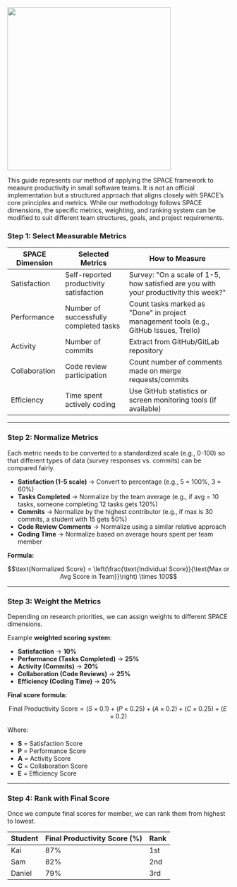 <div align="left">
    <img src="https://github.com/user-attachments/assets/c62890fa-5d4b-48d8-a7fa-9ca3516cc112" style="height: 370px;">
</div>

This guide represents our method of applying the SPACE framework to measure productivity in small software teams. It is not an official implementation but a structured approach that aligns closely with SPACE’s core principles and metrics. While our methodology follows SPACE dimensions, the specific metrics, weighting, and ranking system can be modified to suit different team structures, goals, and project requirements.

### Step 1: Select Measurable Metrics

| **SPACE Dimension**       | **Selected Metrics** | **How to Measure** |
|--------------------------|---------------------------------|-----------------|
| Satisfaction | Self-reported productivity satisfaction | Survey: "On a scale of 1-5, how satisfied are you with your productivity this week?" |
| Performance | Number of successfully completed tasks | Count tasks marked as "Done" in project management tools (e.g., GitHub Issues, Trello) |
| Activity | Number of commits | Extract from GitHub/GitLab repository |
| Collaboration | Code review participation | Count number of comments made on merge requests/commits |
| Efficiency | Time spent actively coding | Use GitHub statistics or screen monitoring tools (if available) |

---

### Step 2: Normalize Metrics

Each metric needs to be converted to a standardized scale (e.g., 0-100) so that different types of data (survey responses vs. commits) can be compared fairly.  

- **Satisfaction (1-5 scale)** → Convert to percentage (e.g., 5 = 100%, 3 = 60%)  
- **Tasks Completed** → Normalize by the team average (e.g., if avg = 10 tasks, someone completing 12 tasks gets 120%)  
- **Commits** → Normalize by the highest contributor (e.g., if max is 30 commits, a student with 15 gets 50%)  
- **Code Review Comments** → Normalize using a similar relative approach 
- **Coding Time** → Normalize based on average hours spent per team member

**Formula:**  

$$\text{Normalized Score} = \left(\frac{\text{Individual Score}}{\text{Max or Avg Score in Team}}\right) \times 100$$  

---

### Step 3: Weight the Metrics

Depending on research priorities, we can assign weights to different SPACE dimensions.  

Example **weighted scoring system**:
- **Satisfaction** → **10%**
- **Performance (Tasks Completed)** → **25%**
- **Activity (Commits)** → **20%**
- **Collaboration (Code Reviews)** → **25%**
- **Efficiency (Coding Time)** → **20%**

**Final score formula:**  

$$\text{Final Productivity Score} = (S \times 0.1) + (P \times 0.25) + (A \times 0.2) + (C \times 0.25) + (E \times 0.2)$$  

Where:
- **S** = Satisfaction Score
- **P** = Performance Score
- **A** = Activity Score
- **C** = Collaboration Score
- **E** = Efficiency Score

---

### Step 4: Rank with Final Score

Once we compute final scores for member, we can rank them from highest to lowest.  

| **Student** | **Final Productivity Score (%)** | **Rank** |
|------------|-------------------------|------|
| Kai | 87% | 1st |
| Sam | 82% | 2nd |
| Daniel | 79% | 3rd |
